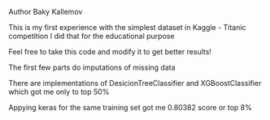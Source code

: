 Author Baky Kallemov

This is my first experience with the simplest dataset in Kaggle - Titanic competition 
I did that for the educational purpose

Feel free to take this code and modify it to get better results!

The first few parts do imputations of missing data

There are implementations of DesicionTreeClassifier and XGBoostClassifier which got me only to top 50%

Appying keras for the same training set got me 0.80382 score or top 8% 
